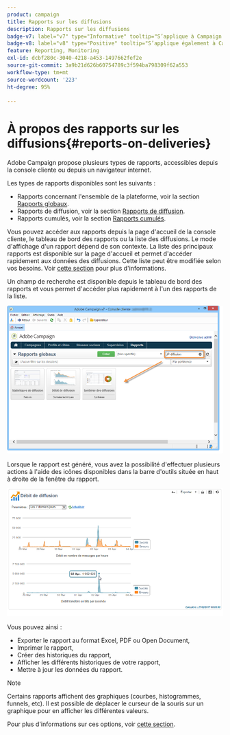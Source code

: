 ```yaml
---
product: campaign
title: Rapports sur les diffusions
description: Rapports sur les diffusions
badge-v7: label="v7" type="Informative" tooltip="S’applique à Campaign Classic v7"
badge-v8: label="v8" type="Positive" tooltip="S’applique également à Campaign v8"
feature: Reporting, Monitoring
exl-id: dcbf280c-3040-4218-a453-1497662fef2e
source-git-commit: 3a9b21d626b60754789c3f594ba798309f62a553
workflow-type: tm+mt
source-wordcount: '223'
ht-degree: 95%

---
```


# À propos des rapports sur les diffusions{#reports-on-deliveries}



Adobe Campaign propose plusieurs types de rapports, accessibles depuis la console cliente ou depuis un navigateur internet.

Les types de rapports disponibles sont les suivants :

* Rapports concernant l&#39;ensemble de la plateforme, voir la section [Rapports globaux](../../reporting/using/global-reports.md).
* Rapports de diffusion, voir la section [Rapports de diffusion](../../reporting/using/delivery-reports.md).
* Rapports cumulés, voir la section [Rapports cumulés](../../reporting/using/cumulative-reports.md).

Vous pouvez accéder aux rapports depuis la page d&#39;accueil de la console cliente, le tableau de bord des rapports ou la liste des diffusions. Le mode d&#39;affichage d&#39;un rapport dépend de son contexte. La liste des principaux rapports est disponible sur la page d&#39;accueil et permet d&#39;accéder rapidement aux données des diffusions. Cette liste peut être modifiée selon vos besoins. Voir [cette section](../../reporting/using/about-reports-creation-in-campaign.md) pour plus d&#39;informations.


Un champ de recherche est disponible depuis le tableau de bord des rapports et vous permet d&#39;accéder plus rapidement à l&#39;un des rapports de la liste.

![](assets/s_ncs_user_report_searchfield.png)

Lorsque le rapport est généré, vous avez la possibilité d&#39;effectuer plusieurs actions à l&#39;aide des icônes disponibles dans la barre d&#39;outils située en haut à droite de la fenêtre du rapport.

![](assets/s_ncs_user_report_toolbar.png)

Vous pouvez ainsi :

* Exporter le rapport au format Excel, PDF ou Open Document,
* Imprimer le rapport,
* Créer des historiques du rapport,
* Afficher les différents historiques de votre rapport,
* Mettre à jour les données du rapport.

>[!NOTE]
>
>Certains rapports affichent des graphiques (courbes, histogrammes, funnels, etc). Il est possible de déplacer le curseur de la souris sur un graphique pour en afficher les différentes valeurs.

Pour plus d&#39;informations sur ces options, voir [cette section](../../reporting/using/about-adobe-campaign-reporting-tools.md).
